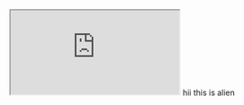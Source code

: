 <!DOCTYPE html>
<html lang="en">
<head>
    <meta charset="UTF-8">
    <meta name="viewport" content="width=device-width, initial-scale=1.0">
    <title>Document</title>
</head>
<body>
    <iframe src="https://photos.google.com/photo/AF1QipNOn9DR_9-_z9YqflFqd3SnhstiItjhHcr8AL68"></iframe>
    <marguee> hii this is alien </marguee>
</body>
</html>
